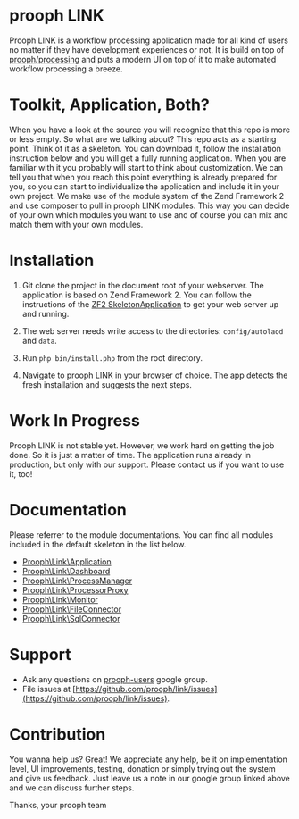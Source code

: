 prooph LINK
===========

Prooph LINK is a workflow processing application made for all kind of users no matter if they have development experiences or not. It is build on top of [prooph/processing](https://github.com/prooph/processing) and puts a modern UI on top of it to make automated workflow processing a breeze.

# Toolkit, Application, Both?

When you have a look at the source you will recognize that this repo is more or less empty. So what are we talking about?
This repo acts as a starting point. Think of it as a skeleton. You can download it, follow the installation instruction below and
you will get a fully running application. When you are familiar with it you probably will start to think about customization.
We can tell you that when you reach this point everything is already prepared for you, so you can start to individualize the application and include it in your own project.
We make use of the module system of the Zend Framework 2 and use composer to pull in prooph LINK modules. This way you can decide of your own which modules you want to use and of course you can mix and match them with your own modules.

# Installation

1. Git clone the project in the document root of your webserver. The application is based on Zend Framework 2.
You can follow the instructions of the [ZF2 SkeletonApplication](https://github.com/zendframework/ZendSkeletonApplication#web-server-setup) to get your web server up and running.

2. The web server needs write access to the directories: `config/autolaod` and `data`.

3. Run `php bin/install.php` from the root directory.

4. Navigate to prooph LINK in your browser of choice. The app detects the fresh installation and suggests the next steps.

# Work In Progress

Prooph LINK is not stable yet. However, we work hard on getting the job done. So it is just a matter of time.
The application runs already in production, but only with our support. Please contact us if you want to use it, too!

# Documentation

Please referrer to the module documentations. You can find all modules included in the default skeleton in the list below.

- [Prooph\Link\Application](https://github.com/prooph/link-app-core)
- [Prooph\Link\Dashboard](https://github.com/prooph/link-dashboard)
- [Prooph\Link\ProcessManager](https://github.com/prooph/link-process-manager)
- [Prooph\Link\ProcessorProxy](https://github.com/prooph/link-processor-proxy)
- [Prooph\Link\Monitor](https://github.com/prooph/link-monitor)
- [Prooph\Link\FileConnector](https://github.com/prooph/link-file-connector)
- [Prooph\Link\SqlConnector](https://github.com/prooph/link-sql-connector)

# Support

- Ask any questions on [prooph-users](https://groups.google.com/forum/?hl=de#!forum/prooph) google group.
- File issues at [https://github.com/prooph/link/issues](https://github.com/prooph/link/issues).

# Contribution

You wanna help us? Great!
We appreciate any help, be it on implementation level, UI improvements, testing, donation or simply trying out the system and give us feedback.
Just leave us a note in our google group linked above and we can discuss further steps.

Thanks,
your prooph team
